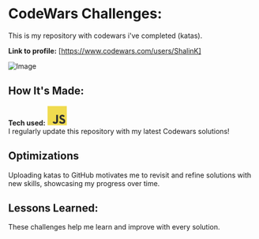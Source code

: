 # CodeWars Challenges:

This is my repository with codewars i've completed (katas).
<br>

**Link to profile:** [https://www.codewars.com/users/ShalinK]

<img width="1048" alt="Image" src="https://github.com/user-attachments/assets/6067851e-0659-449d-9a8a-012ac1d7cd15" />

## How It's Made:

**Tech used:** <img src="https://raw.githubusercontent.com/devicons/devicon/master/icons/javascript/javascript-original.svg" alt="javascript" width="40" height="40"/><br>
I regularly update this repository with my latest Codewars solutions!

## Optimizations

Uploading katas to GitHub motivates me to revisit and refine solutions with new skills, showcasing my progress over time.

## Lessons Learned:

These challenges help me learn and improve with every solution.
